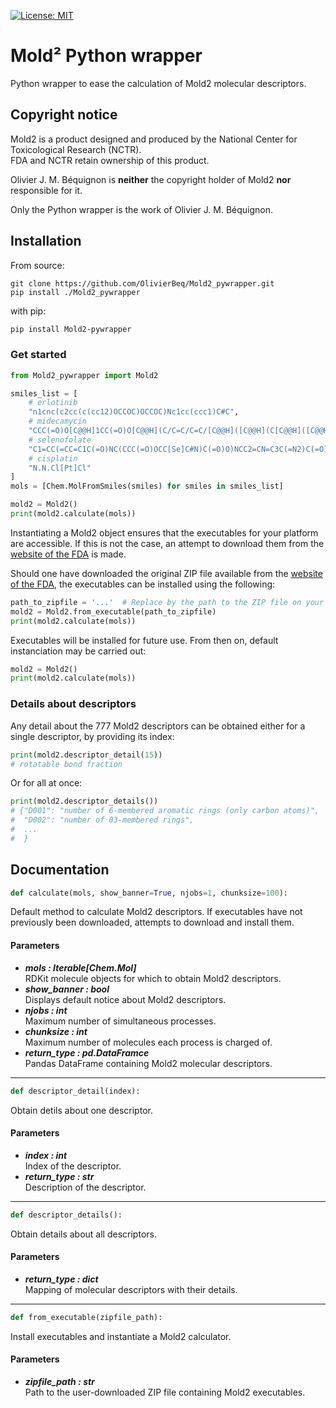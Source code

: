 [![License: MIT](https://img.shields.io/badge/License-MIT-yellow.svg)](https://opensource.org/licenses/MIT)

# Mold² Python wrapper

Python wrapper to ease the calculation of Mold2 molecular descriptors.

## Copyright notice

Mold2 is a product designed and produced by the National Center for Toxicological
Research (NCTR).<br/>FDA and NCTR retain ownership of this product.

Olivier J. M. Béquignon is **neither** the copyright holder of Mold2 **nor** responsible for it.

Only the Python wrapper is the work of Olivier J. M. Béquignon.

## Installation

From source:

    git clone https://github.com/OlivierBeq/Mold2_pywrapper.git
    pip install ./Mold2_pywrapper

with pip:

```bash
pip install Mold2-pywrapper
```

### Get started

```python
from Mold2_pywrapper import Mold2

smiles_list = [
    # erlotinib
    "n1cnc(c2cc(c(cc12)OCCOC)OCCOC)Nc1cc(ccc1)C#C",
    # midecamycin
    "CCC(=O)O[C@@H]1CC(=O)O[C@@H](C/C=C/C=C/[C@@H]([C@@H](C[C@@H]([C@@H]([C@H]1OC)O[C@H]2[C@@H]([C@H]([C@@H]([C@H](O2)C)O[C@H]3C[C@@]([C@H]([C@@H](O3)C)OC(=O)CC)(C)O)N(C)C)O)CC=O)C)O)C",
    # selenofolate
    "C1=CC(=CC=C1C(=O)NC(CCC(=O)OCC[Se]C#N)C(=O)O)NCC2=CN=C3C(=N2)C(=O)NC(=N3)N",
    # cisplatin
    "N.N.Cl[Pt]Cl"
]
mols = [Chem.MolFromSmiles(smiles) for smiles in smiles_list]

mold2 = Mold2()
print(mold2.calculate(mols))
```

Instantiating a Mold2 object ensures that the executables for your platform are accessible.
If this is not the case, an attempt to download them from the
[website of the FDA](https://www.fda.gov/science-research/bioinformatics-tools/mold2) is made.

Should one have downloaded the original ZIP file available from the
[website of the FDA](https://www.fda.gov/science-research/bioinformatics-tools/mold2), the executables can be installed
using the following:

```python
path_to_zipfile = '...'  # Replace by the path to the ZIP file on your machine
mold2 = Mold2.from_executable(path_to_zipfile)
print(mold2.calculate(mols))
```

Executables will be installed for future use. From then on, default instanciation may be carried out:

```python
mold2 = Mold2()
print(mold2.calculate(mols))
```

### Details about descriptors

Any detail about the 777 Mold2 descriptors can be obtained either for a single descriptor, by providing its index:

```python
print(mold2.descriptor_detail(15))
# rotatable bond fraction
```

Or for all at once:

```python
print(mold2.descriptor_details())
# {"D001": "number of 6-membered aromatic rings (only carbon atoms)",
#  "D002": "number of 03-membered rings",
#  ...
#  }
```

## Documentation

```python
def calculate(mols, show_banner=True, njobs=1, chunksize=100):
```

Default method to calculate Mold2 descriptors.
If executables have not previously been downloaded, attempts to download and install them.

#### Parameters

- ***mols  : Iterable[Chem.Mol]***  
  RDKit molecule objects for which to obtain Mold2 descriptors.
- ***show_banner  : bool***  
  Displays default notice about Mold2 descriptors.
- ***njobs  : int***  
  Maximum number of simultaneous processes.
- ***chunksize  : int***  
  Maximum number of molecules each process is charged of.
- ***return_type  : pd.DataFramce***  
  Pandas DataFrame containing Mold2 molecular descriptors.

________________

```python
def descriptor_detail(index):
```

Obtain detils about one descriptor.

#### Parameters

- ***index  : int***  
  Index of the descriptor.
- ***return_type  : str***  
  Description of the descriptor.

________________

```python
def descriptor_details():
```

Obtain details about all descriptors.

#### Parameters

- ***return_type  : dict***  
  Mapping of molecular descriptors with their details.

________________

```python
def from_executable(zipfile_path):
```

Install executables and instantiate a Mold2 calculator.

#### Parameters

- ***zipfile_path  : str***  
  Path to the user-downloaded ZIP file containing Mold2 executables.


